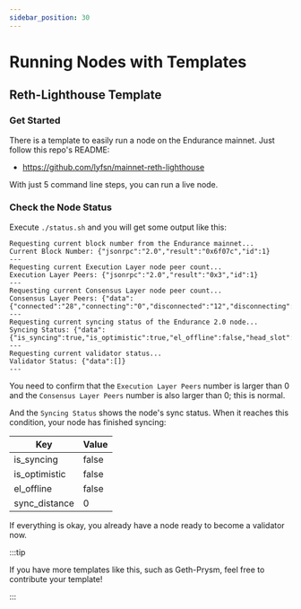 ```yaml
---
sidebar_position: 30
---
```


# Running Nodes with Templates

## Reth-Lighthouse Template

### Get Started

There is a template to easily run a node on the Endurance mainnet. Just follow this repo's README:

- https://github.com/lyfsn/mainnet-reth-lighthouse

With just 5 command line steps, you can run a live node.

### Check the Node Status

Execute `./status.sh` and you will get some output like this:

```
Requesting current block number from the Endurance mainnet...
Current Block Number: {"jsonrpc":"2.0","result":"0x6f07c","id":1}
---
Requesting current Execution Layer node peer count...
Execution Layer Peers: {"jsonrpc":"2.0","result":"0x3","id":1}
---
Requesting current Consensus Layer node peer count...
Consensus Layer Peers: {"data":{"connected":"28","connecting":"0","disconnected":"12","disconnecting":"0"}}
---
Requesting current syncing status of the Endurance 2.0 node...
Syncing Status: {"data":{"is_syncing":true,"is_optimistic":true,"el_offline":false,"head_slot":"455903","sync_distance":"155461"}}
---
Requesting current validator status...
Validator Status: {"data":[]}
---
```

You need to confirm that the `Execution Layer Peers` number is larger than 0 and the `Consensus Layer Peers` number is also larger than 0; this is normal.

And the `Syncing Status` shows the node's sync status. When it reaches this condition, your node has finished syncing:

|Key|Value|
|---|---|
|is_syncing|false|
|is_optimistic|false|
|el_offline|false|
|sync_distance|0|

If everything is okay, you already have a node ready to become a validator now.

:::tip

If you have more templates like this, such as Geth-Prysm, feel free to contribute your template!

:::